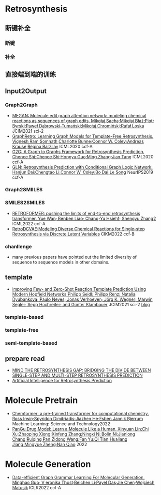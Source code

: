 # Retrosynthesis

## 断键补全

### 断键

### 补全

## 直接端到端的训练


## Input2Output
### Graph2Graph
- [MEGAN: Molecule edit graph attention network: modeling chemical reactions as sequences of graph edits. Mikołaj Sacha;Mikołaj Błaż;Piotr Byrski;Paweł Dąbrowski-Tumański;Mikołaj Chromiński;Rafał Loska](https://pubs.acs.org/doi/pdf/10.1021/acs.jcim.1c00537) JCIM2021 sci-2
- [GraphRetro: Learning Graph Models for Template-Free Retrosynthesis. Vignesh Ram Somnath;Charlotte Bunne;Connor W. Coley;Andreas Krause;Regina Barzilay](https://grlplus.github.io/papers/61.pdf) ICML2020 ccf-A
- [G2G: A Graph to Graphs Framework for Retrosynthesis Prediction. Chence Shi;Chence Shi;Hongyu Guo;Ming Zhang;Jian Tang](http://proceedings.mlr.press/v119/shi20d/shi20d.pdf) ICML2020 ccf-A
- [GLN: Retrosynthesis Prediction with Conditional Graph Logic Network. Hanjun Dai;Chengtao Li;Connor W. Coley;Bo Dai;Le Song](https://proceedings.neurips.cc/paper/2019/file/0d2b2061826a5df3221116a5085a6052-Paper.pdf) NeurIPS2019 ccf-A

### Graph2SMIILES

### SMILES2SMILES
- [RETROFORMER: pushing the limits of end-to-end retrosynthesis transformer. Yue Wan; Benben Liao; Chang-Yu Hsieh1;  Shengyu Zhang2](https://arxiv.org/pdf/2201.12475.pdf) ICML2022 ccf-A
- [RetroDCVAE:Modeling Diverse Chemical Reactions for Single-step Retrosynthesis via Discrete Latent Variables](https://dl.acm.org/doi/pdf/10.1145/3511808.3557397) CIKM2022 ccf-B

### chanllenge
- many previous papers have pointed out the limited diversity of sequence to sequence models in other domains.

## template
- [Improving Few- and Zero-Shot Reaction Template Prediction Using Modern Hopfield Networks.Philipp Seidl; Philipp Renz; Natalia Dyubankova; Paulo Neves; Jonas Verhoeven; Jörg K. Wegner;
Marwin Segler; Sepp Hochreiter; and Günter Klambauer](https://pubs.acs.org/doi/pdf/10.1021/acs.jcim.1c01065) JCIM2021 sci-2 [blog](/Molecule/Retrosynthesis/Improving%20Few-%20and%20Zero-Shot%20Reaction%20Template%20Prediction%20Using%20Modern%20Hopfield%20Networks.md)

### template-based

### template-free

### semi-template-based

## prepare read
- [MIND THE RETROSYNTHESIS GAP: BRIDGING THE DIVIDE BETWEEN SINGLE-STEP AND MULTI-STEP RETROSYNTHESIS PREDICTION](https://arxiv.org/pdf/2212.11809.pdf)
- [Artificial Intelligence for Retrosynthesis Prediction](https://reader.elsevier.com/reader/sd/pii/S2095809922005665?token=13DEE7726C507F6FA06C2C6B0A941476D5D09D9174F0F0A44B76C6AA7A2FF1E5C5BD44EEF941BA248CC8E581AF52D639&originRegion=us-east-1&originCreation=20230331030330)

# Molecule Pretrain
- [Chemformer: a pre-trained transformer for computational chemistry. Ross Irwin;Spyridon Dimitriadis;Jiazhen He;Esben Jannik Bjerrum](https://iopscience.iop.org/article/10.1088/2632-2153/ac3ffb/pdf) Machine Learning: Science and Technology2022
- [PanGu Drug Model: Learn a Molecule Like a Human. Xinyuan Lin;Chi Xu;Zhaoping Xiong;Xinfeng Zhang;Ningxi Ni;Bolin Ni;Jianlong Chang;Ruiqing Pan;Zidong Wang;Fan Yu;Qi Tian;Hualiang Jiang;Mingyue Zheng;Nan Qiao](https://www.biorxiv.org/content/10.1101/2022.03.31.485886v1.full.pdf) 2022


# Molecule Generation
- [Data-efficient Graph Grammar Learning For Molecular Generation. Minghao Guo; V eronika Thost;Beichen Li;Payel Das;Jie Chen;Wojciech Matusik](https://arxiv.org/pdf/2203.08031.pdf) ICLR2022 ccf-A

